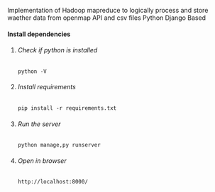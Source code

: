 Implementation of Hadoop mapreduce to logically process and  store waether data from openmap API and csv files
Python Django Based

<h4>Install dependencies</h4>
<ol>
  <li><h6>Check if python is installed </h6></li>
  <code>python -V</code>
  <li><h6>Install requirements </h6></li>
  <code>pip install -r requirements.txt</code>
  <li><h6>Run the server  </h6></li>
  <code>python manage,py runserver</code>
  <li><h6>Open in browser</h6></li>
  <code>http://localhost:8000/</code>
  
 </ol>

